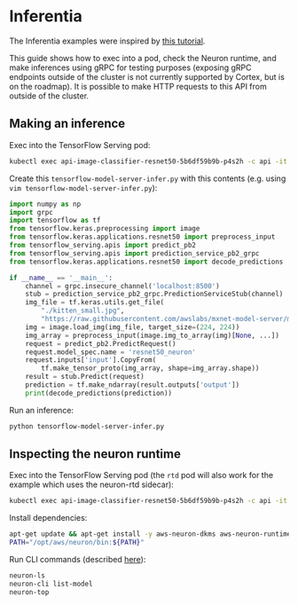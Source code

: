 # Inferentia

The Inferentia examples were inspired by [this tutorial](https://awsdocs-neuron.readthedocs-hosted.com/en/latest/neuron-deploy/tutorials/k8s_rn50_demo.html).

This guide shows how to exec into a pod, check the Neuron runtime, and make inferences using gRPC for testing purposes (exposing gRPC endpoints outside of the cluster is not currently supported by Cortex, but is on the roadmap). It is possible to make HTTP requests to this API from outside of the cluster.

## Making an inference

Exec into the TensorFlow Serving pod:

```bash
kubectl exec api-image-classifier-resnet50-5b6df59b9b-p4s2h -c api -it -- /bin/bash
```

Create this `tensorflow-model-server-infer.py` with this contents (e.g. using `vim tensorflow-model-server-infer.py`):

```python
import numpy as np
import grpc
import tensorflow as tf
from tensorflow.keras.preprocessing import image
from tensorflow.keras.applications.resnet50 import preprocess_input
from tensorflow_serving.apis import predict_pb2
from tensorflow_serving.apis import prediction_service_pb2_grpc
from tensorflow.keras.applications.resnet50 import decode_predictions

if __name__ == '__main__':
    channel = grpc.insecure_channel('localhost:8500')
    stub = prediction_service_pb2_grpc.PredictionServiceStub(channel)
    img_file = tf.keras.utils.get_file(
        "./kitten_small.jpg",
        "https://raw.githubusercontent.com/awslabs/mxnet-model-server/master/docs/images/kitten_small.jpg")
    img = image.load_img(img_file, target_size=(224, 224))
    img_array = preprocess_input(image.img_to_array(img)[None, ...])
    request = predict_pb2.PredictRequest()
    request.model_spec.name = 'resnet50_neuron'
    request.inputs['input'].CopyFrom(
        tf.make_tensor_proto(img_array, shape=img_array.shape))
    result = stub.Predict(request)
    prediction = tf.make_ndarray(result.outputs['output'])
    print(decode_predictions(prediction))
```

Run an inference:

```bash
python tensorflow-model-server-infer.py
```

## Inspecting the neuron runtime

Exec into the TensorFlow Serving pod (the `rtd` pod will also work for the example which uses the neuron-rtd sidecar):

```bash
kubectl exec api-image-classifier-resnet50-5b6df59b9b-p4s2h -c api -it -- /bin/bash
```

Install dependencies:

```bash
apt-get update && apt-get install -y aws-neuron-dkms aws-neuron-runtime-base aws-neuron-runtime aws-neuron-tools
PATH="/opt/aws/neuron/bin:${PATH}"
```

Run CLI commands (described [here](https://awsdocs-neuron.readthedocs-hosted.com/en/latest/neuron-guide/neuron-tools/basic.html)):

```bash
neuron-ls
neuron-cli list-model
neuron-top
```
